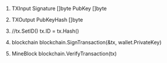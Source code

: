 1. TXInput
Signature []byte
PubKey    []byte

2. TXOutput
PubKeyHash []byte

3. //tx.SetID()
tx.ID = tx.Hash()

4. blockchain
blockchain.SignTransaction(&tx, wallet.PrivateKey)

5. MineBlock
blockchain.VerifyTransaction(tx)
